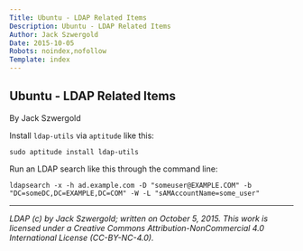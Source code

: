 ```yaml
---
Title: Ubuntu - LDAP Related Items
Description: Ubuntu - LDAP Related Items
Author: Jack Szwergold
Date: 2015-10-05
Robots: noindex,nofollow
Template: index
---
```


## Ubuntu - LDAP Related Items

By Jack Szwergold

Install `ldap-utils` via `aptitude` like this:

	sudo aptitude install ldap-utils

Run an LDAP search like this through the command line:

	ldapsearch -x -h ad.example.com -D "someuser@EXAMPLE.COM" -b "DC=someDC,DC=EXAMPLE,DC=COM" -W -L "sAMAccountName=some_user"

***

*LDAP (c) by Jack Szwergold; written on October 5, 2015. This work is licensed under a Creative Commons Attribution-NonCommercial 4.0 International License (CC-BY-NC-4.0).*